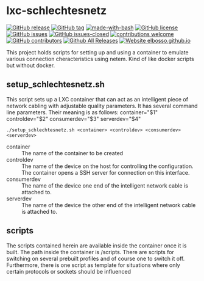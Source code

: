 # lxc-schlechtesnetz

<!---
[![start with why](https://img.shields.io/badge/start%20with-why%3F-brightgreen.svg?style=flat)](http://www.ted.com/talks/simon_sinek_how_great_leaders_inspire_action)
--->
[![GitHub release](https://img.shields.io/github/release/elbosso/lxc-schlechtesnetz/all.svg?maxAge=1)](https://GitHub.com/elbosso/lxc-schlechtesnetz/releases/)
[![GitHub tag](https://img.shields.io/github/tag/elbosso/lxc-schlechtesnetz.svg)](https://GitHub.com/elbosso/lxc-schlechtesnetz/tags/)
[![made-with-bash](https://img.shields.io/badge/Made%20with-Bash-1f425f.svg)](https://www.gnu.org/software/bash/)
[![GitHub license](https://img.shields.io/github/license/elbosso/lxc-schlechtesnetz.svg)](https://github.com/elbosso/lxc-schlechtesnetz/blob/master/LICENSE)
[![GitHub issues](https://img.shields.io/github/issues/elbosso/lxc-schlechtesnetz.svg)](https://GitHub.com/elbosso/lxc-schlechtesnetz/issues/)
[![GitHub issues-closed](https://img.shields.io/github/issues-closed/elbosso/lxc-schlechtesnetz.svg)](https://GitHub.com/elbosso/lxc-schlechtesnetz/issues?q=is%3Aissue+is%3Aclosed)
[![contributions welcome](https://img.shields.io/badge/contributions-welcome-brightgreen.svg?style=flat)](https://github.com/elbosso/lxc-schlechtesnetz/issues)
[![GitHub contributors](https://img.shields.io/github/contributors/elbosso/lxc-schlechtesnetz.svg)](https://GitHub.com/elbosso/lxc-schlechtesnetz/graphs/contributors/)
[![Github All Releases](https://img.shields.io/github/downloads/elbosso/lxc-schlechtesnetz/total.svg)](https://github.com/elbosso/lxc-schlechtesnetz)
[![Website elbosso.github.io](https://img.shields.io/website-up-down-green-red/https/elbosso.github.io.svg)](https://elbosso.github.io/)

This project holds scripts for setting up and using a container to emulate various 
connection cheracteristics using netem. Kind of like docker scripts but without docker.

## setup_schlechtesnetz.sh

This script sets up a LXC container that can act as an intelligent piece of
network cabling with adjustable quality parameters. It has several command line parameters. Their meaning is as follows:
container="$1"
controldev="$2"
consumerdev="$3"
serverdev="$4"

```
./setup_schlechtesnetz.sh <container> <controldev> <consumerdev> <serverdev> 
```
<dl>
  <dt>container</dt><dd>The name of the container to be created</dd>
  <dt>controldev</dt><dd>The name of the device on the host for controlling the configuration. The container opens a SSH server for connection on this interface.</dd>
  <dt>consumerdev</dt><dd>The name of the device one end of the intelligent network cable is attached to.</dd>
  <dt>serverdev</dt><dd>The name of the device the other  end of the intelligent network cable is attached to.</dd>
</dl>

## scripts
The scripts contained herein are available inside the container once it is built. The path inside the container is /scripts.
There are scripts for switching on several prebuilt profiles and of course one to switch it off. Furthermore, there is one script as template
for situations where only certain protocols or sockets should be influenced
